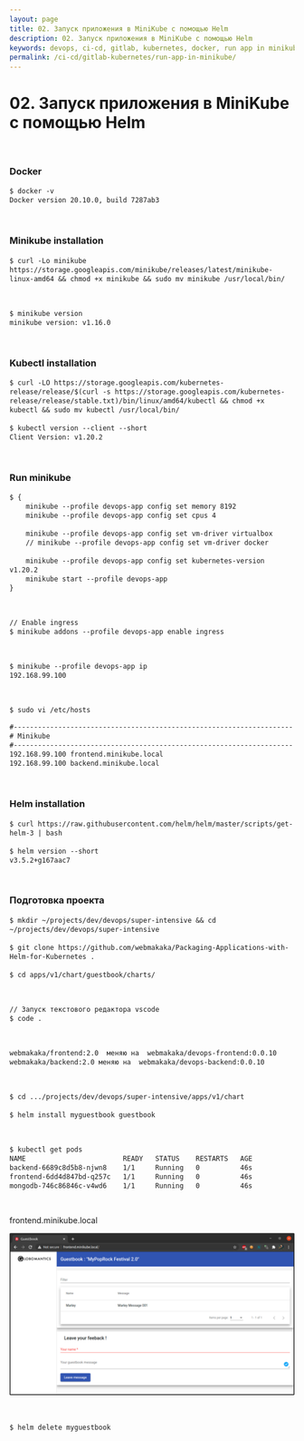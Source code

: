 ```yaml
---
layout: page
title: 02. Запуск приложения в MiniKube с помощью Helm
description: 02. Запуск приложения в MiniKube с помощью Helm
keywords: devops, ci-cd, gitlab, kubernetes, docker, run app in minikube with helm
permalink: /ci-cd/gitlab-kubernetes/run-app-in-minikube/
---
```


# 02. Запуск приложения в MiniKube с помощью Helm

<br/>

### Docker

```
$ docker -v
Docker version 20.10.0, build 7287ab3
```

<br/>

### Minikube installation

```
$ curl -Lo minikube https://storage.googleapis.com/minikube/releases/latest/minikube-linux-amd64 && chmod +x minikube && sudo mv minikube /usr/local/bin/

```

<br/>

```
$ minikube version
minikube version: v1.16.0
```

<br/>

### Kubectl installation

```
$ curl -LO https://storage.googleapis.com/kubernetes-release/release/$(curl -s https://storage.googleapis.com/kubernetes-release/release/stable.txt)/bin/linux/amd64/kubectl && chmod +x kubectl && sudo mv kubectl /usr/local/bin/

$ kubectl version --client --short
Client Version: v1.20.2

```

<br/>

### Run minikube

```
$ {
    minikube --profile devops-app config set memory 8192
    minikube --profile devops-app config set cpus 4

    minikube --profile devops-app config set vm-driver virtualbox
    // minikube --profile devops-app config set vm-driver docker

    minikube --profile devops-app config set kubernetes-version v1.20.2
    minikube start --profile devops-app
}
```

<br/>

    // Enable ingress
    $ minikube addons --profile devops-app enable ingress

<br/>

    $ minikube --profile devops-app ip
    192.168.99.100

<br/>

    $ sudo vi /etc/hosts

```
#---------------------------------------------------------------------
# Minikube
#---------------------------------------------------------------------
192.168.99.100 frontend.minikube.local
192.168.99.100 backend.minikube.local
```

<br/>

### Helm installation

    $ curl https://raw.githubusercontent.com/helm/helm/master/scripts/get-helm-3 | bash

    $ helm version --short
    v3.5.2+g167aac7

<br/>

### Подготовка проекта

    $ mkdir ~/projects/dev/devops/super-intensive && cd ~/projects/dev/devops/super-intensive

    $ git clone https://github.com/webmakaka/Packaging-Applications-with-Helm-for-Kubernetes .

    $ cd apps/v1/chart/guestbook/charts/

<br/>

    // Запуск текстового редактора vscode
    $ code .

<br/>

```
webmakaka/frontend:2.0  меняю на  webmakaka/devops-frontend:0.0.10
webmakaka/backend:2.0 меняю на  webmakaka/devops-backend:0.0.10
```

<br/>

    $ cd .../projects/dev/devops/super-intensive/apps/v1/chart

    $ helm install myguestbook guestbook

<br/>

```
$ kubectl get pods
NAME                        READY   STATUS    RESTARTS   AGE
backend-6689c8d5b8-njwn8    1/1     Running   0          46s
frontend-6dd4d847bd-q257c   1/1     Running   0          46s
mongodb-746c86846c-v4wd6    1/1     Running   0          46s
```

<br/>

frontend.minikube.local

![Application](/img/ci-cd/gitlab-kubernetes/pic-lecture02-pic01.png?raw=true)

<br/>

```
$ helm delete myguestbook
```
